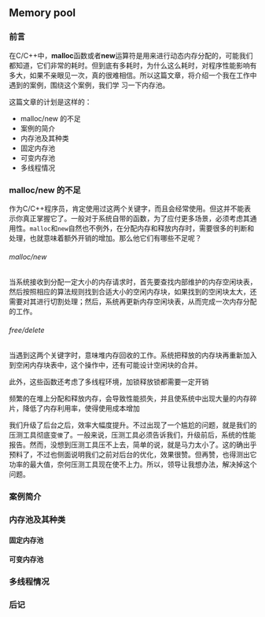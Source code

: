 ## Memory pool
### 前言
在C/C++中，**malloc**函数或者**new**运算符是用来进行动态内存分配的，可能我们都知道，它们非常的耗时。但到底有多耗时，为什么这么耗时，对程序性能影响有多大，如果不亲眼见一次，真的很难相信。所以这篇文章，将介绍一个我在工作中遇到的案例，围绕这个案例，我们学 习一下内存池。

这篇文章的计划是这样的：
  * malloc/new 的不足
  * 案例的简介
  * 内存池及其种类
  * 固定内存池
  * 可变内存池
  * 多线程情况

### malloc/new 的不足
作为C/C++程序员，肯定使用过这两个关键字，而且会经常使用。但这并不能表示你真正掌握它了。一般对于系统自带的函数，为了应付更多场景，必须考虑其通用性。`malloc`和`new`自然也不例外，在分配内存和释放内存时，需要很多的判断和处理，也就意味着额外开销的增加。那么他它们有哪些不足呢？

###### malloc/new
当系统接收到分配一定大小的内存请求时，首先要查找内部维护的内存空闲块表，然后按照相应的算法规则找到合适大小的空闲内存块，如果找到的空闲块太大，还需要对其进行切割处理；然后，系统再更新内存空闲块表，从而完成一次内存分配的工作。

###### free/delete
当遇到这两个关键字时，意味堆内存回收的工作。系统把释放的内存块再重新加入到空闲内存块表中，这个操作中，还有可能设计空闲块的合并。

此外，这些函数还考虑了多线程环境，加锁释放锁都需要一定开销

频繁的在堆上分配和释放内存，会导致性能损失，并且使系统中出现大量的内存碎片，降低了内存利用率，使得使用成本增加

我们升级了后台之后，效率大幅度提升。不过出现了一个尴尬的问题，就是我们的压测工具彻底变`傻`了。一般来说，压测工具必须告诉我们，升级前后，系统的性能报告。然而，没想到压测工具压不上去，简单的说，就是马力太小了。这的确出乎预料了，不过也侧面说明我们之前对后台的优化，效果很赞。但再赞，也得测出它功率的最大值，奈何压测工具现在使不上力。所以，领导让我想办法，解决掉这个问题。

### 案例简介

### 内存池及其种类

#### 固定内存池

#### 可变内存池

### 多线程情况

### 后记

